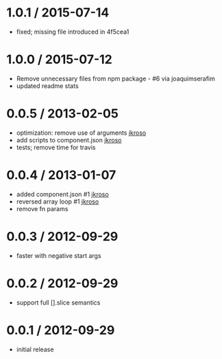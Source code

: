 
1.0.1 / 2015-07-14
==================

 * fixed; missing file introduced in 4f5cea1

1.0.0 / 2015-07-12
==================


 * Remove unnecessary files from npm package - #6 via joaquimserafim
 * updated readme stats

0.0.5 / 2013-02-05
==================

  * optimization: remove use of arguments [jkroso](https://github.com/jkroso)
  * add scripts to component.json [jkroso](https://github.com/jkroso)
  * tests; remove time for travis

0.0.4 / 2013-01-07
==================

  * added component.json #1 [jkroso](https://github.com/jkroso)
  * reversed array loop #1 [jkroso](https://github.com/jkroso)
  * remove fn params

0.0.3 / 2012-09-29
==================

  * faster with negative start args

0.0.2 / 2012-09-29
==================

  * support full [].slice semantics

0.0.1 / 2012-09-29
===================

  * initial release
